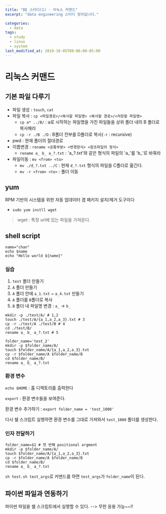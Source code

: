 ```yaml
---
title: "DE 스터디(1) - 리눅스 커맨드"
excerpt: "data engineering 스터디 정리입니다."

categories:
  - data
tags:
  - study
  - linux
  - system
last_modified_at: 2019-10-05T08:06:00-05:00
---
```


# 리눅스 커맨드

## 기본 파일 다루기
- 파일 생성 : `touch`, `cat`
- 파일 복사 : `cp <파일경로>/<복사할 파일명> <복사할 경로>/<저장할 파일명>`
  - `cp a* ../B/` : a로 시작하는 파일명을 가진 파일들을 상위 폴더 내의 B 폴더로 복사해라
  - `cp -r ./B ./D` : B폴더 전부를 D폴더로 복사(`-r` : recursive)
- pwd : 현재 폴더의 절대경로
- 이름변경 : `rename <공통부분> <변경양식> <참조파일의 형식>`
  - `rename a_ b_ a_?.txt` : 'a_?.txt'와 같은 형식의 파일의 'a_'를 'b_'로 바꿔라
- 파일이동 : `mv <from> <to>` 
  - `mv ./d_?.txt ../C` : 현재 `d_?.txt` 형식의 파일을 C폴더로 옮긴다.
  - `mv -r <from> <to>` : 폴더 이동

## yum
RPM 기반의 시스템을 위한 자동 업데이터 겸 패키지 설치/제거 도구이다
- `sudo yum instll wget`
> wget : 특정 url에 있는 파일을 가져온다.
  
## shell script
```shell
name="chan"
echo $name
echo "Hello world ${name}"
```

### 실습
1. `test` 폴더 만들기
2. `A` 폴더 만들기
3. `A` 폴더 안에 `a_1.txt` ~ `a_4.txt` 만들기
4. `A` 폴더를 `B`폴더로 복사
5. `B` 폴더 내 파일명 변경 : `a_` -> `b_`
   
```shell
mkdir -p ./test/A/ # 1,2
touch ./test/A/{a_1,a_2,a_3}.txt # 3
cp -r ./test/A ./test/B # 4
cd ./test/B/
rename a_ b_ a_?.txt # 5
```

```shell
folder_name='test_2'
mkdir -p $folder_name/A/
touch $folder_name/A/{a_1,a_2,a_3}.txt
cp -r $folder_name/A $folder_name/B
cd $folder_name/B/
rename a_ b_ a_?.txt
```

### 환경 변수
`echo $HOME` : 홈 디렉토리를 출력한다

`export` : 환경 변수들을 보여준다.

환경 변수 추가하기 : `export folder_name = 'test_1000'`

다시 쉘 스크립트 실행하면 환경 변수를 그대로 가져와서 `test_1000` 폴더를 생성한다.

### 인자  전달하기
```shell
folder_name=$1 # 첫 번째 positional argment
mkdir -p $folder_name/A/
touch $folder_name/A/{a_1,a_2,a_3}.txt
cp -r $folder_name/A $folder_name/B
cd $folder_name/B/
rename a_ b_ a_?.txt
```
`sh test.sh test_args`로 커맨드를 하면 `test_args`가 `folder_name`이 된다.

## 파이썬 파일과 연동하기
파이썬 파일을 쉘 스크립트에서 실행할 수 있다. --> 무한 응용 가능~~!!